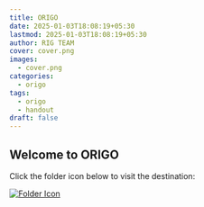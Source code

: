 ```yaml
---
title: ORIGO
date: 2025-01-03T18:08:19+05:30
lastmod: 2025-01-03T18:08:19+05:30
author: RIG TEAM
cover: cover.png
images:
  - cover.png
categories:
  - origo
tags:
  - origo
  - handout
draft: false
---
```


<!-- Main Post Content -->

## Welcome to ORIGO

Click the folder icon below to visit the destination:

[![Folder Icon](https://img.icons8.com/?size=100&id=97608&format=png&color=000000)](https://mummanajagadeesh.github.io/ORIGO2K25/)
